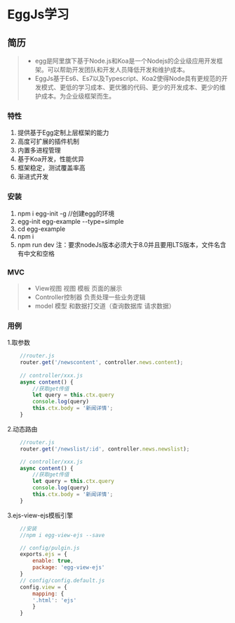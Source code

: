 # EggJs学习

## 简历
>- egg是阿里旗下基于Node.js和Koa是一个Nodejs的企业级应用开发框架。可以帮助开发团队和开发人员降低开发和维护成本。
>- EggJs基于Es6、Es7以及Typescript、Koa2使得Node具有更规范的开发模式、更低的学习成本、更优雅的代码、更少的开发成本、更少的维护成本。为企业级框架而生。

### 特性
1. 提供基于Egg定制上层框架的能力
2. 高度可扩展的插件机制
3. 内置多进程管理
4. 基于Koa开发，性能优异
5. 框架稳定，测试覆盖率高
6. 渐进式开发

### 安装
1. npm i egg-init -g //创建egg的环境
2. egg-init egg-example --type=simple
3. cd egg-example 
4. npm i
5. npm run dev
注：要求nodeJs版本必须大于8.0并且要用LTS版本，文件名含有中文和空格

### MVC
>- View视图          视图 模板 页面的展示
>- Controller控制器  负责处理一些业务逻辑
>- model 模型        和数据打交道（查询数据库  请求数据）

### 用例
1.取参数
```javascript
    //router.js
    router.get('/newscontent', controller.news.content);
    
    // controller/xxx.js
    async content() {
        //获取get传值
        let query = this.ctx.query
        console.log(query)
        this.ctx.body = '新闻详情';
    }
```

2.动态路由
```javascript
    //router.js
    router.get('/newslist/:id', controller.news.newslist);

    // controller/xxx.js
    async content() {
        //获取get传值
        let query = this.ctx.query
        console.log(query)
        this.ctx.body = '新闻详情';
    }
```

3.ejs-view-ejs模板引擎
```javascript
    //安装
    //npm i egg-view-ejs --save

    // config/pulgin.js
    exports.ejs = {
        enable: true,
        package: 'egg-view-ejs'
    }
    // config/config.default.js
    config.view = {
        mapping: {
        '.html': 'ejs'
        }
    }

```














